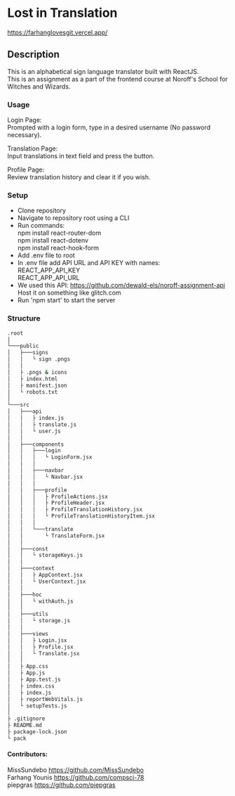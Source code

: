 # Lost in Translation
https://farhanglovesgit.vercel.app/

## Description
This is an alphabetical sign language translator built with ReactJS.<br/>
This is an assignment as a part of the frontend course at Noroff's School for Witches and Wizards.<br/>

### Usage
Login Page:<br/>
Prompted with a login form, type in a desired username (No password necessary).

Translation Page:<br/>
Input translations in text field and press the button.

Profile Page:<br/>
Review translation history and clear it if you wish.

### Setup
- Clone repository
- Navigate to repository root using a CLI
- Run commands:<br/>
    npm install react-router-dom<br/>
    npm install react-dotenv<br/>
    npm install react-hook-form
- Add .env file to root
- In .env file add API URL and API KEY with names:<br/>
    REACT_APP_API_KEY<br/>
    REACT_APP_API_URL
- We used this API: https://github.com/dewald-els/noroff-assignment-api<br/>
    Host it on something like glitch.com
- Run 'npm start' to start the server

### Structure
```bash
.root
│
└───public
│   ├───signs
│   │   └ sign .pngs
│   │
│   ├ .pngs & icons
│   ├ index.html
│   ├ manifest.json
│   └ robots.txt
│   
└───src
│   ├───api
│   │   ├ index.js
│   │   ├ translate.js
│   │   └ user.js
│   │
│   ├───components
│   │   ├───login
│   │   │   └ LoginForm.jsx
│   │   │
│   │   ├───navbar
│   │   │   └ Navbar.jsx
│   │   │
│   │   ├───profile
│   │   │   ├ ProfileActions.jsx
│   │   │   ├ ProfileHeader.jsx
│   │   │   ├ ProfileTranslationHistory.jsx
│   │   │   └ ProfileTranslationHistoryItem.jsx
│   │   │
│   │   └───translate
│   │       └ TranslateForm.jsx
│   │
│   ├───const
│   │   └ storageKeys.js
│   │
│   ├───context
│   │   ├ AppContext.jsx
│   │   └ UserContext.jsx
│   │
│   ├───hoc
│   │   └ withAuth.js
│   │
│   ├───utils
│   │   └ storage.js
│   │
│   ├───views
│   │   ├ Login.jsx
│   │   ├ Profile.jsx
│   │   └ Translate.jsx
│   │
│   ├ App.css
│   ├ App.js
│   ├ App.test.js
│   ├ index.css
│   ├ index.js
│   ├ reportWebVitals.js
│   └ setupTests.js
│
├ .gitignore
├ README.md
├ package-lock.json
└ pack
```

#### Contributors:
MissSundebo    https://github.com/MissSundebo<br/>
Farhang Younis https://github.com/compsci-78<br/>
piepgras       https://github.com/piepgras
